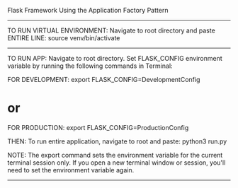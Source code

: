 Flask Framework
Using the Application Factory Pattern
________________________________________________________


TO RUN VIRTUAL ENVIRONMENT:
Navigate to root directory and paste ENTIRE LINE:
source venv/bin/activate

________________________________________________________


TO RUN APP:
Navigate to root directory. Set FLASK_CONFIG environment
variable by running the following commands in Terminal:

FOR DEVELOPMENT:
export FLASK_CONFIG=DevelopmentConfig
# or
FOR PRODUCTION:
export FLASK_CONFIG=ProductionConfig

THEN:
To run entire application, navigate to root and paste:
python3 run.py


NOTE:
The export command sets the environment variable for the current terminal session only. If you open a new terminal window or session, you'll need to set the environment variable again.

________________________________________________________